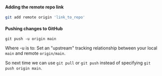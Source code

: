 
#### Adding the remote repo link
```bash
git add remote origin 'link_to_repo'
```

#### Pushing changes to GitHub
```shell
git push -u origin main
```

Where -u is to: Set an "upstream" tracking relationship between your local `main` and remote `origin/main`.

So next time we can use `git pull` or `git push` instead of specifying `git push origin main`.

